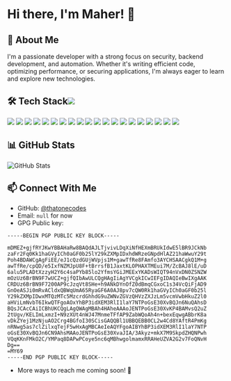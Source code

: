 # Hi there, I'm Maher! 👋

## 🚀 About Me
I'm a passionate developer with a strong focus on security, backend development, and automation. Whether it's writing efficient code, optimizing performance, or securing applications, I'm always eager to learn and explore new technologies.

## 🛠 Tech Stack<img src="https://raw.githubusercontent.com/marwin1991/profile-technology-icons/refs/heads/main/icons/python.png" style="max-width: 100px;">
<img src="https://raw.githubusercontent.com/marwin1991/profile-technology-icons/refs/heads/main/icons/django.png" style="max-width: 100px;">
<img src="https://raw.githubusercontent.com/marwin1991/profile-technology-icons/refs/heads/main/icons/numpy.png" style="max-width: 100px;">
<img src="https://raw.githubusercontent.com/marwin1991/profile-technology-icons/refs/heads/main/icons/selenium.png" style="max-width: 100px;">
<img src="https://raw.githubusercontent.com/marwin1991/profile-technology-icons/refs/heads/main/icons/java.png" style="max-width: 100px;">
<img src="https://raw.githubusercontent.com/marwin1991/profile-technology-icons/refs/heads/main/icons/javascript.png" style="max-width: 100px;">
<img src="https://raw.githubusercontent.com/marwin1991/profile-technology-icons/refs/heads/main/icons/typescript.png" style="max-width: 100px;">
<img src="https://raw.githubusercontent.com/marwin1991/profile-technology-icons/refs/heads/main/icons/html.png" style="max-width: 100px;">
<img src="https://raw.githubusercontent.com/marwin1991/profile-technology-icons/refs/heads/main/icons/css.png" style="max-width: 100px;">
<img src="https://raw.githubusercontent.com/marwin1991/profile-technology-icons/refs/heads/main/icons/vue_js.png" style="max-width: 100px;">
<img src="https://raw.githubusercontent.com/marwin1991/profile-technology-icons/refs/heads/main/icons/react.png" style="max-width: 100px;">
<img src="https://raw.githubusercontent.com/marwin1991/profile-technology-icons/refs/heads/main/icons/vite.png" style="max-width: 100px;">
<img src="https://raw.githubusercontent.com/marwin1991/profile-technology-icons/refs/heads/main/icons/sass.png" style="max-width: 100px;">
<img src="https://raw.githubusercontent.com/marwin1991/profile-technology-icons/refs/heads/main/icons/express.png" style="max-width: 100px;">
<img src="https://raw.githubusercontent.com/marwin1991/profile-technology-icons/refs/heads/main/icons/lua.png" style="max-width: 100px;">
<img src="https://raw.githubusercontent.com/marwin1991/profile-technology-icons/refs/heads/main/icons/go.png" style="max-width: 100px;">
<img src="https://raw.githubusercontent.com/marwin1991/profile-technology-icons/refs/heads/main/icons/c%23.png" style="max-width: 100px;">
<img src="https://raw.githubusercontent.com/marwin1991/profile-technology-icons/refs/heads/main/icons/unity.png" style="max-width: 100px;">
<img src="https://raw.githubusercontent.com/marwin1991/profile-technology-icons/refs/heads/main/icons/postgresql.png" style="max-width: 100px;">
<img src="https://raw.githubusercontent.com/marwin1991/profile-technology-icons/refs/heads/main/icons/mysql.png" style="max-width: 100px;">
<img src="https://raw.githubusercontent.com/marwin1991/profile-technology-icons/refs/heads/main/icons/redis.png" style="max-width: 100px;">

## 📊 GitHub Stats
![GitHub Stats](https://github-readme-stats.vercel.app/api?username=thatonecodes&theme=default&show_icons=true&hide_border=true&count_private=true)

## 📫 Connect With Me
- GitHub: [@thatonecodes](https://github.com/thatonecodes)
- Email: `null` for now
- GPG Public key:
```
-----BEGIN PGP PUBLIC KEY BLOCK-----

mDMEZ+gjfRYJKwYBBAHaRw8BAQdAJLTjvivLDqXiNfHEXmBRUkIdwE5lBR9JCkNb
zaFr2Fq0Kk1haGVyICh0aGF0b25lY29kZXMpIDxhdWRzeGNpdHlAZ21haWwuY29t
Poh4BDAWCgAgFiEE/eJ1cQzdGUjWVpjs1M+gawTfRe8FAmfo3AYCHSAACgkQ1M+g
awTfRe/cpQD/e5IxfNZMJpU8F+tBrrsfB1JaxtKLOPHAXTMEui7M/ZcBAJ8lE/uD
6alu5PLADtXzzyH2Y6c4saPYb85lo2YfmsYGiJMEExYKADsWIQT94nVxDN0ZSNZW
mOzUz6BrBN9F7wUCZ+gjfQIbAwULCQgHAgIiAgYVCgkICwIEFgIDAQIeBwIXgAAK
CRDUz6BrBN9F7200AP9cJzqVt8SHe+h9ANkDYnOfZ0dBmqCGxoC1s34VcQiFjAD9
GnOeASJi0mRvACldxQBWqUmA65RyaGF6A0AJ8pv7cQW0Rk1haGVyICh0aGF0b25l
Y29kZXMpIDwxMTQzMTc5MzcrdGhhdG9uZWNvZGVzQHVzZXJzLm5vcmVwbHkuZ2l0
aHViLmNvbT6IkwQTFgoAOxYhBP3idXEM3RlI1laY7NTPoGsE30XvBQJn6NuQAhsD
BQsJCAcCAiICBhUKCQgLAgQWAgMBAh4HAheAAAoJENTPoGsE30XvKP4BAMvsQ2uZ
2tUgv/KELImLxmzI+N9zXUt4nWJ47MnmeTFfAP9ZabWQoAh4n+bexEqwgABbrK8a
vDkZYej1MzNjuAO2Crg4BGfoI30SCisGAQQBl1UBBQEBB0CL2w4Cd8YAftR4PmKg
nRNwg5as7clZilxqTejF5wHxAgMBCAeIeAQYFgoAIBYhBP3idXEM3RlI1laY7NTP
oGsE30XvBQJn6CN9AhsMAAoJENTPoGsE30XvaJIA/3Akyz+mkX7M9SkpdZHQNPwh
VQqKKnFMkO2C/YMPaq8DAPwPCoye5nc6qMBhwgolmamxRRAHeUZVA2G2v7FoQNvH
Dg==
=MY69
-----END PGP PUBLIC KEY BLOCK-----
```
- More ways to reach me coming soon! 🚀

<!--
**thatonecodes/thatonecodes** is a ✨ _special_ ✨ repository because its `README.md` (this file) appears on your GitHub profile.

Here are some ideas to get you started:

- 🔭 I’m currently working on ...
- 🌱 I’m currently learning ...
- 👯 I’m looking to collaborate on ...
- 🤔 I’m looking for help with ...
- 💬 Ask me about ...
- 📫 How to reach me: ...
- 😄 Pronouns: ...
- ⚡ Fun fact: ...
-->
